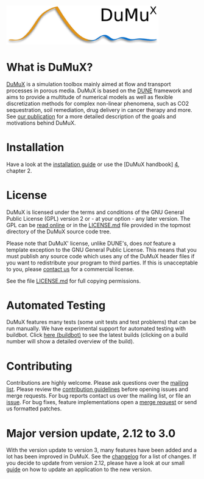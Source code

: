 <img src="doc/logo/dumux_logo_hires_whitebg.png" alt="dumux logo" width="400"/>

What is DuMuX?
===============

[DuMuX][0] is a simulation toolbox mainly aimed at flow and transport
processes in porous media. DuMuX is based on the [DUNE][1]
framework and aims to provide a multitude of numerical models as well
as flexible discretization methods for complex non-linear phenomena,
such as CO2 sequestration, soil remediation, drug delivery in cancer
therapy and more. See [our publication][2] for a more detailed
description of the goals and motivations behind DuMuX.


Installation
===============

Have a look at the [installation guide][3] or use the [DuMuX handbook]
[4], chapter 2.


License
========

DuMuX is licensed under the terms and conditions of the GNU General
Public License (GPL) version 2 or - at your option - any later
version. The GPL can be [read online][5] or in the [LICENSE.md](LICENSE.md) file
provided in the topmost directory of the DuMuX source code tree.

Please note that DuMuX' license, unlike DUNE's, does *not* feature a
template exception to the GNU General Public License. This means that
you must publish any source code which uses any of the DuMuX header
files if you want to redistribute your program to third parties. If
this is unacceptable to you, please [contact us][6] for a commercial
license.

See the file [LICENSE.md](LICENSE.md) for full copying permissions.

Automated Testing
==================

DuMuX features many tests (some unit tests and test problems) that can
be run manually. We have experimental support for automated testing with buildbot.
Click <a href="https://git.iws.uni-stuttgart.de/buildbot/#/builders" target="_blank">here (buildbot)</a>
to see the latest builds (clicking on a build
number will show a detailed overview of the build).

Contributing
=============

Contributions are highly welcome. Please ask questions over the [mailing list](mailto:dumux@listserv.uni-stuttgart.de).
Please review the [contribution guidelines](https://git.iws.uni-stuttgart.de/dumux-repositories/dumux/blob/master/CONTRIBUTING.md)
before opening issues and merge requests. For bug reports contact us
over the mailing list, or file an [issue](https://git.iws.uni-stuttgart.de/dumux-repositories/dumux/issues). For bug fixes,
feature implementations open a [merge request](https://git.iws.uni-stuttgart.de/dumux-repositories/dumux/merge_requests)
or send us formatted patches.

Major version update, 2.12 to 3.0
===================================

With the version update to version 3, many features have been added and a lot has been improved in DuMuX. See the
[changelog](https://git.iws.uni-stuttgart.de/dumux-repositories/dumux/blob/master/CHANGELOG.md) for a list of changes.
If you decide to update from version 2.12, please have a look at our small
[guide](https://git.iws.uni-stuttgart.de/dumux-repositories/dumux/wikis/Updating-programs-from-version-2.12-to-version-3.0)
on how to update an application to the new version.

[0]: http://dumux.org
[1]: http://dune-project.org
[2]: http://dumux.org/documents/dumux_awrpaper.pdf
[3]: http://www.dumux.org/installation.php
[4]: http://www.dumux.org/documents/dumux-handbook-2.12.pdf
[5]: http://www.gnu.org/licenses/old-licenses/gpl-2.0.html
[6]: http://www.hydrosys.uni-stuttgart.de/index.en.php
